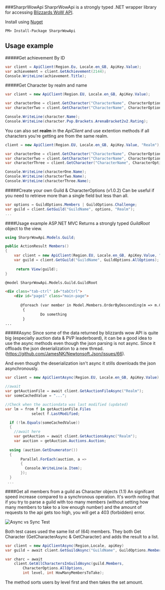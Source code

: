 ###SharprWowApi
SharprWowApi is a strongly typed .NET wrapper library for accessing [Blizzards WoW API](https://dev.battle.net/).

Install using [Nuget](https://www.nuget.org/packages/SharprWowApi/)
````
PM> Install-Package SharprWowApi
````


## Usage example

#####Get achievement By ID

```c#
var client = ApiClient(Region.Eu, Locale.en_GB, ApiKey.Value);
var achievement = client.GetAchievement(2144);
Console.WriteLine(achievement.Title);
```  

#####Get Character by realm and name

```c#
var client = new ApiClient(Region.EU, Locale.en_GB, ApiKey.Value);

var characterOne = client.GetCharacter("CharacterName", CharacterOptions.None, "Realm");
var characterTwo = client.GetCharacter("CharacterName", CharacterOptions.PvP, "Realm");

Console.WriteLine(character.Name);
Console.WriteLine(character.Pvp.Brackets.ArenaBracket2v2.Rating);
```
You can also set __realm__ in the _ApiClient_ and use extention methods if all characters you're getting are from the same realm.

```C#
client = new ApiClient(Region.EU, Locale.en_GB, ApiKey.Value, "Realm");

var characterOne = client.GetCharacter("CharacterName", CharacterOptions.None);
var characterTwo = client.GetCharacter("CharacterName", CharacterOptions.None);
var characterThree = client.GetCharacter("CharacterName", CharacterOptions.None);

Console.WriteLine(characterOne.Name);
Console.WriteLine(characterTwo.Name);
Console.WriteLine(characterThree.Name);
```
#####Create your own Guild & CharacterOptions (v1.0.2)
Can be useful if you need to retrieve more than a single field but less than all.
```C#
var options = GuildOptions.Members | GuildOptions.Challenge;
var guild = client.GetGuild("GuildName", options, "Realm");
...
```
####Usage example ASP.NET MVC
Returns a strongly typed _GuildRoot_ object to the view.
```C#
using SharprWowApi.Models.Guild;

public ActionResult Members()
{
    var client = new ApiClient(Region.EU, Locale.en_GB, ApiKey.Value, "Realm");
    var guild = client.GetGuild("GuildName", GuildOptions.AllOptions);
    
     return View(guild);
}
```
```html
@model SharprWowApi.Models.Guild.GuildRoot

<div class="tab-ctrl" id="tabCtrl">
    <div id="page1" class="main-page">
    
       @foreach (var member in Model.Members.OrderByDescending(m => m.Character.Class))
        {
                Do something
        }
...
```

#####Async
Since some of the data returned by blizzards wow API is quite big (especially auction data & PVP leaderboard), it can be a good idea to use the async methods even though the json parsing is not async. Since it offloads the json deserialization to a new thread.  (https://github.com/JamesNK/Newtonsoft.Json/issues/66). 

And even though the deserialization isn't async it stills downloads the json asynchronously.

```C#
var client = new ApiClientAsync(Region.EU, Locale.en_GB, ApiKey.Value);

//await
var getAuctionFile = await client.GetAuctionFileAsync("Realm");
var someCachedValue = "...";

//Check when the auctiondata was last modified (updated)
var lm = from f in getAuctionFile.Files
            select f.LastModified;

  if (!lm.Equals(someCachedValue))
  {
    //await here
    var getAuction = await client.GetAuctionsAsync("Realm");
    var auction = getAuction.Auctions.Auction;
    
  using (auction.GetEnumerator())
  {
       Parallel.ForEach(auction, a =>
       {
         Console.WriteLine(a.Item);
       });
  }
 ...
```
####Get all members from a guild as Character objects (1.1)
An signifcant speed increase compared to a synchronous operation. It's worth noting that if you try to parse a guild with too many members (without setting how many members to take to a low enough number) and the amount of requests to the api gets too high, you will get a 403 (forbidden) error. 

![Async vs Sync Test](http://i.imgur.com/nuCpGjQ.jpg)

Both test cases used the same list of (64) members. They both Get Character (GetCharacterAsync & GetCharacter) and adds the result to a list.

```C#
var client = new ApiClientAsync(Region,Locale, apiKey)
var guild = await client.GetGuildAsync("GuildName", GuildOptions.Members);

var charc = await 
    client.GetAllCharactersInGuildAsync(guild.Members, 
        CharacterOptions.AllOptions,
        int level, int HowManyMembersToTake);

```
The method sorts users by level first and then takes the set amount.
